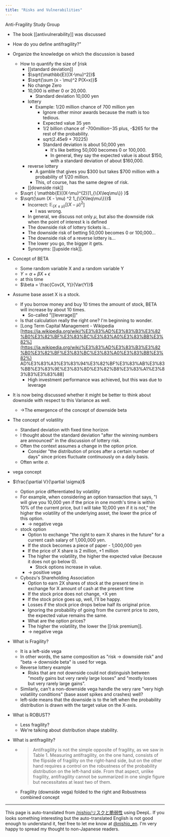 ```yaml
---
title: "Risks and Vulnerabilities"
---
```


Anti-Fragility Study Group
- The book [[antivulnerability]] was discussed
- How do you define antifragility?"
- Organize the knowledge on which the discussion is based

    - How to quantify the size of [risk
        - [[standard deviation]]
        - $\sqrt{\mathbb{E}[(X-\mu)^2]}$
        - $\sqrt{\sum (x - \mu)^2 P(X=x)}$
        - No change Zero
        - 10,000 is either 0 or 20,000.
            - Standard deviation 10,000 yen
        - lottery
            - Example: 1/20 million chance of 700 million yen
                - Ignore other minor awards because the math is too tedious.
                - Expected value 35 yen
                - 1/2 billion chance of -$700 million -$35 plus, -$265 for the rest of the probability.
                - sqrt(2.45e9 + 70225)
                - Standard deviation is about 50,000 yen
                    - It's like betting 50,000 becomes 0 or 100,000.
                    - In general, they say the expected value is about $150, with a standard deviation of about $160,000.
        - reverse lottery
            - A gamble that gives you $300 but takes $700 million with a probability of 1/20 million.
            - This, of course, has the same degree of risk.
        - [[downside risk]]
    - $\sqrt { \mathbb{E}[(X-\mu)^{2}]1_{\{X\leq\mu\}} }$
    - $\sqrt{\sum (X - \mu) ^2 1_{\{X\leq\mu\}}}$
        - Incorrect: $\mathbb{E}_{\{X\leq\mu\}}[(X-\mu)^{2}$]
            - I was wrong.
        - In general, we discuss not only $\mu$, but also the downside risk when the point of interest k is defined
        - The downside risk of lottery tickets is...
        - The downside risk of betting 50,000 becomes 0 or 100,000...
        - The downside risk of a reverse lottery is...
        - The lower you go, the bigger it gets.
        - Synonyms: [[upside risk]].

- Concept of BETA
    - Some random variable X and a random variable Y
    - $Y = \alpha + \beta X + \epsilon$
    - at this time
    - $\beta = \frac{Cov(X, Y)}{Var(Y)}$
- Assume base asset X is a stock.
    - If you borrow money and buy 10 times the amount of stock, BETA will increase by about 10 times.
        - So-called "[[leverage]]"
    - Is that calculation really the right one? I'm beginning to wonder.
    - [Long Term Capital Management - Wikipedia [https://ja.wikipedia.org/wiki/%E3%83%AD%E3%83%B3%E3%82%B0%E3%82%BF%E3%83%BC%E3%83%A0%E3%83%BB%E3%82%](https://ja.wikipedia.org/wiki/%E3%83%AD%E3%83%B3%E3%82%B0%E3%82%BF%E3%83%BC%E3%83%A0%E3%83%BB%E3%82%) AD%E3%83%A3%E3%83%94%E3%82%BF%E3%83%AB%E3%83%BB%E3%83%9E%E3%83%8D%E3%82%B8%E3%83%A1%E3%83%B3%E3%83%88]
        - High investment performance was achieved, but this was due to leverage
- It is now being discussed whether it might be better to think about downside with respect to this Variance as well.
    - →The emergence of the concept of downside beta

- The concept of volatility
    - Standard deviation with fixed time horizon
    - I thought about the standard deviation "after the winning numbers are announced" in the discussion of lottery risk.
    - Often the context assumes a change in the option price.
        - Consider "the distribution of prices after a certain number of days" since prices fluctuate continuously on a daily basis.
    - Often write $\sigma$.

- vega concept
- $\frac{\partial V}{\partial \sigma}$
    - Option price differentiated by volatility
    - For example, when considering an option transaction that says, "I will give you 10,000 yen if the price in one month's time is within 10% of the current price, but I will take 10,000 yen if it is not," the higher the volatility of the underlying asset, the lower the price of this option.
        - → negative vega
    - stock option
        - Option to exchange "the right to earn X shares in the future" for a current cash salary of 1,000,000 yen.
        - If the stock becomes a piece of paper - 1,000,000 yen
        - If the price of X share is 2 million, +1 million
        - The higher the volatility, the higher the expected value (because it does not go below 0).
            - Stock options increase in value.
        - → positive vega
    - Cybozu's Shareholding Association
        - Option to earn 2X shares of stock at the present time in exchange for X amount of cash at the present time
        - If the stock price does not change, +X yen
        - If the stock price goes up, well, I'll be happy.
        - Losses if the stock price drops below half its original price.
        - Ignoring the probability of going from the current price to zero, the expected value remains the same.
        - What are the option prices?
        - The higher the volatility, the lower the [[risk premium]].
        - → negative vega

- What is Fragility?
    - It is a left-side vega
    - In other words, the same composition as "risk -> downside risk" and "beta -> downside beta" is used for vega.
    - Reverse lottery example
        - Risks that are not downside could not distinguish between "mostly gains but very rarely large losses" and "mostly losses but very rarely large gains".
    - Similarly, can't a non-downside vega handle the very rare "very high volatility conditions" (base asset spikes and crashes) well?
    - left-side means that the downside is to the left when the probability distribution is drawn with the target value on the X-axis.

- What is ROBUST?
    - Less fragility?
    - We're talking about distribution shape stability.

- What is antifragility?
    - > Antifragility is not the simple opposite of fragility, as we saw in Table 1. Measuring antifragility, on the one hand, consists of the flipside of fragility on the right-hand side, but on the other hand requires a control on the robustness of the probability distribution on the left-hand side. From that aspect, unlike fragility, antifragility cannot be summarized in one single figure but necessitates at least two of them.
    - Fragility (downside vega) folded to the right and Robustness combined concept

---
This page is auto-translated from [/nishio/リスクと脆弱性](https://scrapbox.io/nishio/リスクと脆弱性) using DeepL. If you looks something interesting but the auto-translated English is not good enough to understand it, feel free to let me know at [@nishio_en](https://twitter.com/nishio_en). I'm very happy to spread my thought to non-Japanese readers.